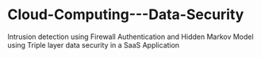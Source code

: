 # Cloud-Computing---Data-Security
Intrusion detection using Firewall Authentication and Hidden Markov Model using Triple layer data security in a SaaS Application
